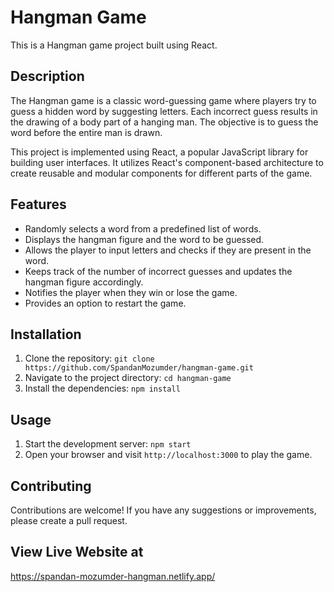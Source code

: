 # Hangman Game

This is a Hangman game project built using React.

## Description

The Hangman game is a classic word-guessing game where players try to guess a hidden word by suggesting letters. Each incorrect guess results in the drawing of a body part of a hanging man. The objective is to guess the word before the entire man is drawn.

This project is implemented using React, a popular JavaScript library for building user interfaces. It utilizes React's component-based architecture to create reusable and modular components for different parts of the game.

## Features

- Randomly selects a word from a predefined list of words.
- Displays the hangman figure and the word to be guessed.
- Allows the player to input letters and checks if they are present in the word.
- Keeps track of the number of incorrect guesses and updates the hangman figure accordingly.
- Notifies the player when they win or lose the game.
- Provides an option to restart the game.

## Installation

1. Clone the repository: `git clone https://github.com/SpandanMozumder/hangman-game.git`
2. Navigate to the project directory: `cd hangman-game`
3. Install the dependencies: `npm install`

## Usage

1. Start the development server: `npm start`
2. Open your browser and visit `http://localhost:3000` to play the game.

## Contributing

Contributions are welcome! If you have any suggestions or improvements, please create a pull request.

## View Live Website at

https://spandan-mozumder-hangman.netlify.app/
